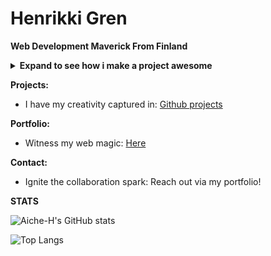 # **Henrikki Gren**

**Web Development Maverick From Finland**

<details>
<summary><strong>Expand to see how i make a project awesome</strong></summary>
  
```javascript
class HenrikkiGren {
  constructor() {
    this.skills = {
      javascript: 'Crafting interactive experiences',
      html: 'Building the foundation',
      css: 'Styling with flair',
      sql: 'Querying the data'
    }
  }

  makeProjectAwesome(project) {
    project.isAwesome = true;
    console.log(`With my skills, I'm making ${project.name} an awesome project!`);
  }
}

class Project {
  constructor(name) {
    this.name = name;
    this.isAwesome = false;
  }

  addContributor(contributor) {
    if (contributor instanceof HenrikkiGren) {
      contributor.makeProjectAwesome(this);
    }
  }

  getStatus() {
    console.log(`${this.name} is ${this.isAwesome ? 'now an awesome' : 'still not an awesome'} project.`);
  }
}

const myProject = new Project('the Project');
const henrikki = new HenrikkiGren();
myProject.addContributor(henrikki);
myProject.getStatus();
```
</details>

**Projects:**

  * I have my creativity captured in: [Github projects](https://github.com/Aiche-H?tab=repositories)

**Portfolio:**

  * Witness my web magic: [Here](https://aiche-h.github.io/Portfolio/)

**Contact:**

  * Ignite the collaboration spark: Reach out via my portfolio\!

**STATS**

![Aiche-H's GitHub stats](https://github-readme-stats.vercel.app/api?username=Aiche-H&show_icons=true&theme=tokyonight)

![Top Langs](https://github-readme-stats.vercel.app/api/top-langs/?username=Aiche-H&show_icons=true&theme=tokyonight)
